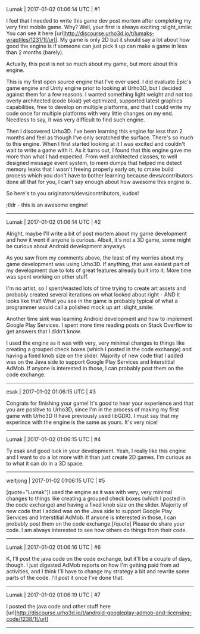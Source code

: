 Lumak | 2017-01-02 01:06:14 UTC | #1

I feel that I needed to write this game dev post mortem after completing my very first mobile game.  Why?  Well, your first is always exciting :slight_smile:  You can see it here [url]http://discourse.urho3d.io/t/lumaks-wraptiles/1231/1[/url].   My game is only 2D but it should say a lot about how good the engine is if someone can just pick it up can make a game in less than 2 months (barely).

Actually, this post is not so much about my game, but more about this engine.

This is my first open source engine that I've ever used. I did evaluate Epic's game engine and Unity engine prior to looking at Urho3D, but I decided against them for a few reasons.  I wanted something light weight and not too overly architected (code bloat) yet optimized, supported latest graphics capabilities, free to develop on multiple platforms, and that I could write my code once for multiple platforms with very little changes on my end.   Needless to say, it was very difficult to find such engine.

Then I discovered Urho3D.  I've been learning this engine for less than 2 months and feel as though I've only scratched the surface.  There's so much to this engine.  When I first started looking at it I was excited and couldn't wait to write a game with it.  As it turns out, I found that this engine gave me more than what I had expected.  From well architected classes, to well designed message event system, to mem dumps that helped me detect memory leaks that I wasn't freeing properly early on, to cmake build process which you don't have to bother learning because devs/contributors done all that for you, I can't say enough about how awesome this engine is.  

So here's to you originators/devs/contributors, kudos!

;tldr - this is an awesome engine!

-------------------------

Lumak | 2017-01-02 01:06:14 UTC | #2

Alright, maybe I'll write a bit of post mortem about my game development and how it went if anyone is curious.  Albeit, it's not a 3D game, some might be curious about Android development anyways.

As you saw from my comments above, the least of my worries about my game development was using Urho3D.  If anything, that was easiest part of my development due to lots of great features already built into it.  More time was spent working on other stuff.  

I'm no artist, so I spent/wasted lots of time trying to create art assets and probably created several iterations on what looked about right - AND it looks like that!  What you see in the game is probably typical of what a programmer would call a polished mock up art :slight_smile:

Another time sink was learning Android development and how to implement Google Play Services.  I spent more time reading posts on Stack Overflow to get answers that I didn't know.

I used the engine as it was with very, very minimal changes to things like creating a grouped check boxes (which I posted in the code exchange) and having a fixed knob size on the slider.  Majority of new code that I added was on the Java side to support Google Play Services and Interstitial AdMob.  If anyone is interested in those, I can probably post them on the code exchange.

-------------------------

esak | 2017-01-02 01:06:15 UTC | #3

Congrats for finishing your game!
It's good to hear your experience and that you are positive to Urho3D, since I'm in the process of making my first game with Urho3D (I have previously used libGDX).
I must say that my experince with the engine is the same as yours. It's very nice!

-------------------------

Lumak | 2017-01-02 01:06:15 UTC | #4

Ty esak and good luck in your development.  Yeah, I really like this engine and I want to do a lot more with it than just create 2D games.  I'm curious as to what it can do in a 3D space.

-------------------------

weitjong | 2017-01-02 01:06:15 UTC | #5

[quote="Lumak"]I used the engine as it was with very, very minimal changes to things like creating a grouped check boxes (which I posted in the code exchange) and having a fixed knob size on the slider.  Majority of new code that I added was on the Java side to support Google Play Services and Interstitial AdMob.  If anyone is interested in those, I can probably post them on the code exchange.[/quote]
Please do share your code. I am always interested to see how others do things from their code.

-------------------------

Lumak | 2017-01-02 01:06:16 UTC | #6

K, I'll post the java code on the code exchange, but it'll be a couple of days, though.  I just digested AdMob reports on how I'm getting paid from ad activities, and I think I'll have to change my strategy a bit and rewrite some parts of the code.  I'll post it once I've done that.

-------------------------

Lumak | 2017-01-02 01:06:19 UTC | #7

I posted the java code and other stuff here [url]http://discourse.urho3d.io/t/android-googleplay-admob-and-licensing-code/1238/1[/url]

-------------------------


